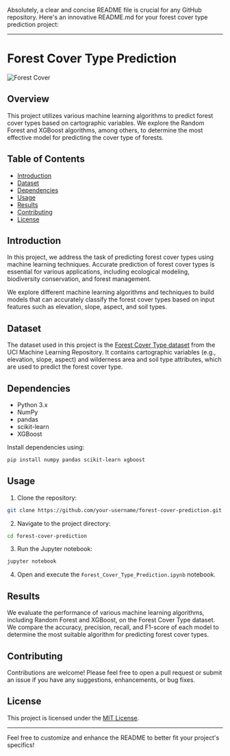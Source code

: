 Absolutely, a clear and concise README file is crucial for any GitHub repository. Here's an innovative README.md for your forest cover type prediction project:

---

# Forest Cover Type Prediction

![Forest Cover](https://images.unsplash.com/photo-1518832170202-2061c5c60640)

## Overview

This project utilizes various machine learning algorithms to predict forest cover types based on cartographic variables. We explore the Random Forest and XGBoost algorithms, among others, to determine the most effective model for predicting the cover type of forests. 

## Table of Contents

- [Introduction](#introduction)
- [Dataset](#dataset)
- [Dependencies](#dependencies)
- [Usage](#usage)
- [Results](#results)
- [Contributing](#contributing)
- [License](#license)

## Introduction

In this project, we address the task of predicting forest cover types using machine learning techniques. Accurate prediction of forest cover types is essential for various applications, including ecological modeling, biodiversity conservation, and forest management.

We explore different machine learning algorithms and techniques to build models that can accurately classify the forest cover types based on input features such as elevation, slope, aspect, and soil types.

## Dataset

The dataset used in this project is the [Forest Cover Type dataset](https://archive.ics.uci.edu/ml/datasets/covertype) from the UCI Machine Learning Repository. It contains cartographic variables (e.g., elevation, slope, aspect) and wilderness area and soil type attributes, which are used to predict the forest cover type.

## Dependencies

- Python 3.x
- NumPy
- pandas
- scikit-learn
- XGBoost

Install dependencies using:

```bash
pip install numpy pandas scikit-learn xgboost
```

## Usage

1. Clone the repository:

```bash
git clone https://github.com/your-username/forest-cover-prediction.git
```

2. Navigate to the project directory:

```bash
cd forest-cover-prediction
```

3. Run the Jupyter notebook:

```bash
jupyter notebook
```

4. Open and execute the `Forest_Cover_Type_Prediction.ipynb` notebook.

## Results

We evaluate the performance of various machine learning algorithms, including Random Forest and XGBoost, on the Forest Cover Type dataset. We compare the accuracy, precision, recall, and F1-score of each model to determine the most suitable algorithm for predicting forest cover types.

## Contributing

Contributions are welcome! Please feel free to open a pull request or submit an issue if you have any suggestions, enhancements, or bug fixes.

## License

This project is licensed under the [MIT License](LICENSE).

---

Feel free to customize and enhance the README to better fit your project's specifics!
